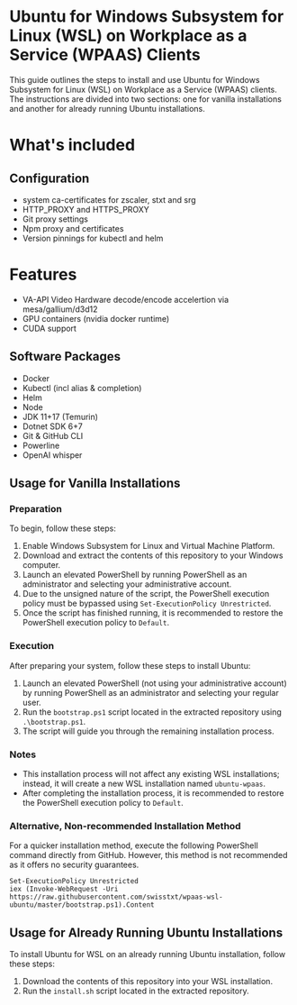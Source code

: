 # Ubuntu for Windows Subsystem for Linux (WSL) on Workplace as a Service (WPAAS) Clients

This guide outlines the steps to install and use Ubuntu for Windows Subsystem for Linux (WSL) on Workplace as a Service (WPAAS) clients. The instructions are divided into two sections: one for vanilla installations and another for already running Ubuntu installations.

# What's included

## Configuration

- system ca-certificates for zscaler, stxt and srg
- HTTP_PROXY and HTTPS_PROXY
- Git proxy settings
- Npm proxy and certificates
- Version pinnings for kubectl and helm

# Features

- VA-API Video Hardware decode/encode accelertion via mesa/gallium/d3d12
- GPU containers (nvidia docker runtime)
- CUDA support

## Software Packages

- Docker
- Kubectl (incl alias & completion)
- Helm
- Node
- JDK 11+17 (Temurin)
- Dotnet SDK 6+7
- Git & GitHub CLI
- Powerline
- OpenAI whisper

## Usage for Vanilla Installations

### Preparation

To begin, follow these steps:

1. Enable Windows Subsystem for Linux and Virtual Machine Platform.
2. Download and extract the contents of this repository to your Windows computer.
3. Launch an elevated PowerShell by running PowerShell as an administrator and selecting your administrative account.
4. Due to the unsigned nature of the script, the PowerShell execution policy must be bypassed using `Set-ExecutionPolicy Unrestricted`.
5. Once the script has finished running, it is recommended to restore the PowerShell execution policy to `Default`.

### Execution

After preparing your system, follow these steps to install Ubuntu:

1. Launch an elevated PowerShell (not using your administrative account) by running PowerShell as an administrator and selecting your regular user.
2. Run the `bootstrap.ps1` script located in the extracted repository using `.\bootstrap.ps1`.
3. The script will guide you through the remaining installation process.

### Notes

- This installation process will not affect any existing WSL installations; instead, it will create a new WSL installation named `ubuntu-wpaas`.
- After completing the installation process, it is recommended to restore the PowerShell execution policy to `Default`.

### Alternative, Non-recommended Installation Method

For a quicker installation method, execute the following PowerShell command directly from GitHub. However, this method is not recommended as it offers no security guarantees.

```
Set-ExecutionPolicy Unrestricted
iex (Invoke-WebRequest -Uri  https://raw.githubusercontent.com/swisstxt/wpaas-wsl-ubuntu/master/bootstrap.ps1).Content
```

## Usage for Already Running Ubuntu Installations

To install Ubuntu for WSL on an already running Ubuntu installation, follow these steps:

1. Download the contents of this repository into your WSL installation.
2. Run the `install.sh` script located in the extracted repository.

